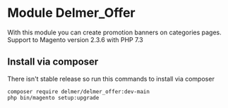 # Module Delmer_Offer
With this module you can create promotion banners on categories pages.
Support to Magento version 2.3.6 with PHP 7.3

## Install via composer

There isn't stable release so run this commands to install via composer

```
composer require delmer/delmer_offer:dev-main
php bin/magento setup:upgrade
```
